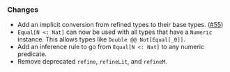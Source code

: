 ### Changes

* Add an implicit conversion from refined types to their base types. ([#55])
* `Equal[N <: Nat]` can now be used with all types that have a `Numeric`
  instance. This allows types like `Double @@ Not[Equal[_0]]`.
* Add an inference rule to go from `Equal[N <: Nat]` to any numeric predicate.
* Remove deprecated `refine`, `refineLit`, and `refineM`.

[#55]: https://github.com/fthomas/refined/issues/55

